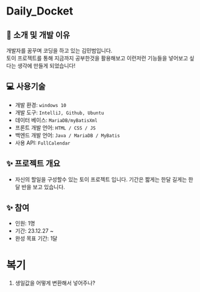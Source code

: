 # Daily_Docket

## 👋 소개 및 개발 이유
개발자를 꿈꾸며 코딩을 하고 있는 김민범입니다.<br>
토이 프로젝트를 통해 지금까지 공부한것을 활용해보고 이런저런 기능들을 넣어보고 싶다는 생각에 만들게 되었습니다!  

## ‍💻 사용기술
- 개발 환경: `windows 10`
- 개발 도구: `IntelliJ, Github, Ubuntu`
- 데이터 베이스: `MariaDB/myBatisXml`
- 프론트 개발 언어: `HTML / CSS / JS`
- 백엔드 개발 언어: `Java / MariaDB / MyBatis`
- 사용 API: `FullCalendar`
  <br>

## ✨ 프로젝트 개요
- 자신의 할일을 구성할수 있는 토이 프로젝트 입니다. 기간은 짧게는 한달 길게는 한달 반을 보고 있습니다.

## ✨ 참여
- 인원: 1명
- 기간: 23.12.27 ~
- 완성 목표 기간: 1달

# 복기
1. 생일값을 어떻게 변환해서 넣어주나?


